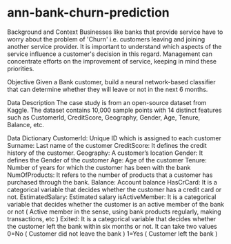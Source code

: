 # ann-bank-churn-prediction

Background and Context
Businesses like banks that provide service have to worry about the problem of 'Churn' i.e. customers leaving and joining another service provider. It is important to understand which aspects of the service influence a customer's decision in this regard. Management can concentrate efforts on the improvement of service, keeping in mind these priorities.

Objective
Given a Bank customer, build a neural network-based classifier that can determine whether they will leave or not in the next 6 months.

Data Description
The case study is from an open-source dataset from Kaggle. The dataset contains 10,000 sample points with 14 distinct features such as CustomerId, CreditScore, Geography, Gender, Age, Tenure, Balance, etc.

Data Dictionary
CustomerId: Unique ID which is assigned to each customer
Surname: Last name of the customer
CreditScore: It defines the credit history of the customer.
Geography: A customer’s location
Gender: It defines the Gender of the customer
Age: Age of the customer
Tenure: Number of years for which the customer has been with the bank
NumOfProducts: It refers to the number of products that a customer has purchased through the bank.
Balance: Account balance
HasCrCard: It is a categorical variable that decides whether the customer has a credit card or not.
EstimatedSalary: Estimated salary
isActiveMember: It is a categorical variable that decides whether the customer is an active member of the bank or not ( Active member in the sense, using bank products regularly, making transactions, etc )
Exited: It is a categorical variable that decides whether the customer left the bank within six months or not. It can take two values 0=No ( Customer did not leave the bank ) 1=Yes ( Customer left the bank )

